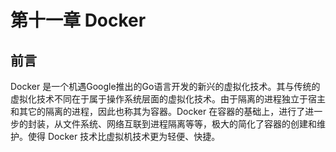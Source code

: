 # 第十一章 Docker   
## 前言  
Docker 是一个机遇Google推出的Go语言开发的新兴的虚拟化技术。其与传统的虚拟化技术不同在于属于操作系统层面的虚拟化技术。由于隔离的进程独立于宿主和其它的隔离的进程，因此也称其为容器。Docker 在容器的基础上，进行了进一步的封装，从文件系统、网络互联到进程隔离等等，极大的简化了容器的创建和维护。使得 Docker 技术比虚拟机技术更为轻便、快捷。   

